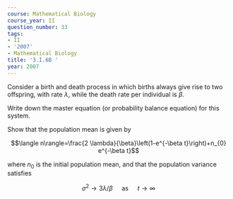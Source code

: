 ```yaml
---
course: Mathematical Biology
course_year: II
question_number: 33
tags:
- II
- '2007'
- Mathematical Biology
title: '3.I.6B '
year: 2007
---
```



Consider a birth and death process in which births always give rise to two offspring, with rate $\lambda$, while the death rate per individual is $\beta$.

Write down the master equation (or probability balance equation) for this system.

Show that the population mean is given by

$$\langle n\rangle=\frac{2 \lambda}{\beta}\left(1-e^{-\beta t}\right)+n_{0} e^{-\beta t}$$

where $n_{0}$ is the initial population mean, and that the population variance satisfies

$$\sigma^{2} \rightarrow 3 \lambda / \beta \quad \text { as } \quad t \rightarrow \infty$$